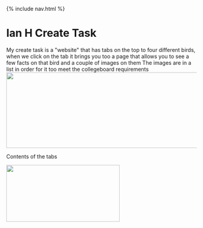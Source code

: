 {% include nav.html %}

# Ian H Create Task
My create task is a "website" that has tabs on the top to four different birds, when we click on the tab it brings you too a page that allows you to see a few facts on that bird and a couple of images on them
The images are in a list in order for it too meet the collegeboard requirements
<img src="https://user-images.githubusercontent.com/89225478/165634834-89285b71-f3c8-4f2b-ab51-cabd161df2fe.png" width="550" height="200">

Contents of the tabs

<img src="https://user-images.githubusercontent.com/89225478/165637250-d124474b-79a6-45f4-b78b-bc19f0f0f7c5.png" width="300" height="150">
